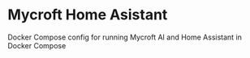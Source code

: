 # Mycroft Home Asistant
Docker Compose config for running Mycroft AI and Home Assistant in Docker Compose
